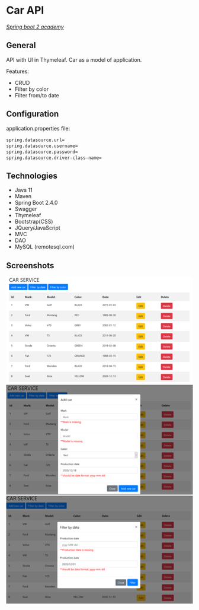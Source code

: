# Car API
[*Spring boot 2 academy*](https://www.akademiaspring.pl/)

## General
API with UI in Thymeleaf. Car as a model of application.

Features:
* CRUD
* Filter by color
* Filter from/to date

## Configuration 

application.properties file:

    spring.datasource.url=
    spring.datasource.username=
    spring.datasource.password=
    spring.datasource.driver-class-name=


## Technologies
- Java 11
- Maven
- Spring Boot 2.4.0
- Swagger
- Thymeleaf
- Bootstrap(CSS)
- JQuery/JavaScript
- MVC
- DAO
- MySQL (remotesql.com)

## Screenshots

![home](./prtScr/5.png "Home")
![add](./prtScr/6.png "Add Car")
![filter](./prtScr/7.png "Filter by date")


